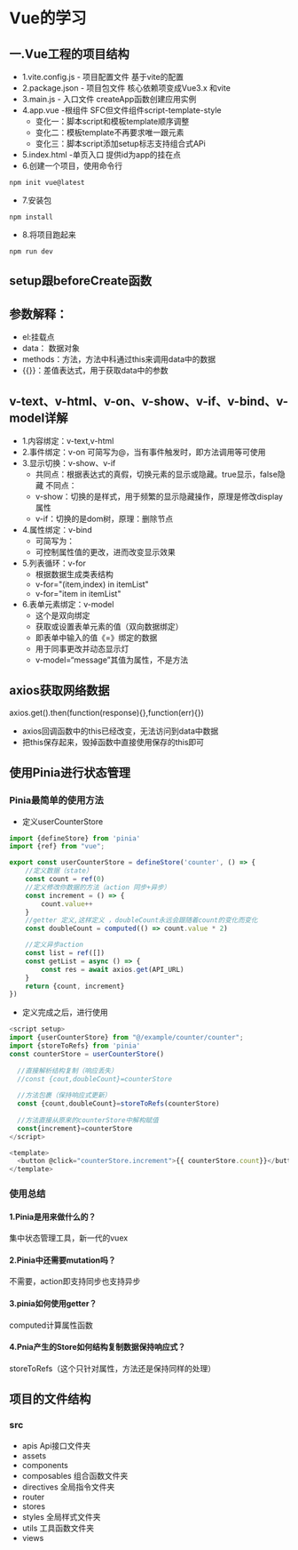# Vue的学习

## 一.Vue工程的项目结构

- 1.vite.config.js - 项目配置文件 基于vite的配置
- 2.package.json - 项目包文件 核心依赖项变成Vue3.x 和vite
- 3.main.js - 入口文件 createApp函数创建应用实例
- 4.app.vue -根组件 SFC但文件组件script-template-style
    - 变化一：脚本script和模板template顺序调整
    - 变化二：模板template不再要求唯一跟元素
    - 变化三：脚本script添加setup标志支持组合式APi
- 5.index.html -单页入口 提供id为app的挂在点
- 6.创建一个项目，使用命令行
```shellscript
npm init vue@latest
```
- 7.安装包
```shellscript
npm install
```
- 8.将项目跑起来
```shellscript
npm run dev
```

## setup跟beforeCreate函数

## 参数解释：

- el:挂载点
- data： 数据对象
- methods：方法，方法中科通过this来调用data中的数据
- {{}}：差值表达式，用于获取data中的参数

## v-text、v-html、v-on、v-show、v-if、v-bind、v-model详解

- 1.内容绑定：v-text,v-html
- 2.事件绑定：v-on
  可简写为@，当有事件触发时，即方法调用等可使用
- 3.显示切换：v-show、v-if
    - 共同点：根据表达式的真假，切换元素的显示或隐藏。true显示，false隐藏
      不同点：
    - v-show：切换的是样式，用于频繁的显示隐藏操作，原理是修改display属性
    - v-if：切换的是dom树，原理：删除节点
- 4.属性绑定：v-bind
    - 可简写为：
    - 可控制属性值的更改，进而改变显示效果
- 5.列表循环：v-for
    - 根据数据生成类表结构
    - v-for="(item,index) in itemList"
    - v-for="item in itemList"
- 6.表单元素绑定：v-model
    - 这个是双向绑定
    - 获取或设置表单元素的值（双向数据绑定）
    - 即表单中输入的值《=》绑定的数据
    - 用于同事更改并动态显示灯
    - v-model=“message”其值为属性，不是方法

## axios获取网络数据

axios.get().then(function(response){},function(err){})

- axios回调函数中的this已经改变，无法访问到data中数据
- 把this保存起来，毁掉函数中直接使用保存的this即可

## 使用Pinia进行状态管理
### Pinia最简单的使用方法
- 定义userCounterStore

```javascript
import {defineStore} from 'pinia'
import {ref} from "vue";

export const userCounterStore = defineStore('counter', () => {
    //定义数据（state）
    const count = ref(0)
    //定义修改你数据的方法（action 同步+异步）
    const increment = () => {
        count.value++
    }
    //getter 定义,这样定义 ，doubleCount永远会跟随着count的变化而变化
    const doubleCount = computed(() => count.value * 2)

    //定义异步action
    const list = ref([])
    const getList = async () => {
        const res = await axios.get(API_URL)
    }
    return {count, increment}
})
```
- 定义完成之后，进行使用
```javascript
<script setup>
import {userCounterStore} from "@/example/counter/counter";
import {storeToRefs} from 'pinia'  
const counterStore = userCounterStore()
  
  //直接解析结构复制（响应丢失）
  //const {cout,doubleCount}=counterStore
  
  //方法包裹（保持响应式更新）
  const {count,doubleCount}=storeToRefs(counterStore)
  
  //方法直接从原来的counterStore中解构赋值
  const{increment}=counterStore
</script>

<template>
  <button @click="counterStore.increment">{{ counterStore.count}}</button>
</template>
```
### 使用总结
#### 1.Pinia是用来做什么的？
集中状态管理工具，新一代的vuex
#### 2.Pinia中还需要mutation吗？
不需要，action即支持同步也支持异步
#### 3.pinia如何使用getter？
computed计算属性函数
#### 4.Pnia产生的Store如何结构复制数据保持响应式？
storeToRefs（这个只针对属性，方法还是保持同样的处理）

## 项目的文件结构
### src
- apis Api接口文件夹
- assets
- components
- composables 组合函数文件夹
- directives 全局指令文件夹
- router
- stores
- styles 全局样式文件夹
- utils 工具函数文件夹
- views